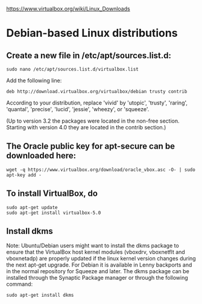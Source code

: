 https://www.virtualbox.org/wiki/Linux_Downloads

# Debian-based Linux distributions

## Create a new file in /etc/apt/sources.list.d:

    sudo nano /etc/apt/sources.list.d/virtualbox.list

Add the following line:

    deb http://download.virtualbox.org/virtualbox/debian trusty contrib

According to your distribution, replace 'vivid' by 'utopic', 'trusty', 'raring', 'quantal',
'precise', 'lucid', 'jessie', 'wheezy', or 'squeeze'.

(Up to version 3.2 the packages were located in the non-free section. Starting with 
version 4.0 they are located in the contrib section.)

## The Oracle public key for apt-secure can be downloaded here:

    wget -q https://www.virtualbox.org/download/oracle_vbox.asc -O- | sudo apt-key add -

## To install VirtualBox, do

    sudo apt-get update
    sudo apt-get install virtualbox-5.0

## Install dkms

Note: Ubuntu/Debian users might want to install the dkms package to ensure that the VirtualBox
host kernel modules (vboxdrv, vboxnetflt and vboxnetadp) are properly updated if the linux 
kernel version changes during the next apt-get upgrade. For Debian it is available in 
Lenny backports and in the normal repository for Squeeze and later. The dkms package 
can be installed through the Synaptic Package manager or through the following command:

    sudo apt-get install dkms


